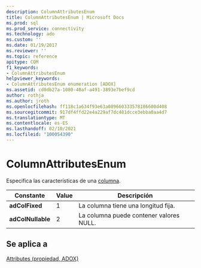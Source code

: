 ```yaml
---
description: ColumnAttributesEnum
title: ColumnAttributesEnum | Microsoft Docs
ms.prod: sql
ms.prod_service: connectivity
ms.technology: ado
ms.custom: ''
ms.date: 01/19/2017
ms.reviewer: ''
ms.topic: reference
apitype: COM
f1_keywords:
- ColumnAttributesEnum
helpviewer_keywords:
- ColumnAttributesEnum enumeration [ADOX]
ms.assetid: cd0db27a-1080-40af-a491-3893e7bef9cd
author: rothja
ms.author: jroth
ms.openlocfilehash: ff118c1a634f93e63a089660333578186600d408
ms.sourcegitcommit: 917df4ffd22e4a229af7dc481dcce3ebba0aa4d7
ms.translationtype: MT
ms.contentlocale: es-ES
ms.lasthandoff: 02/10/2021
ms.locfileid: "100054390"
---
```

# <a name="columnattributesenum"></a>ColumnAttributesEnum
Especifica las características de una [columna](./column-object-adox.md).  
  
|Constante|Value|Descripción|  
|--------------|-----------|-----------------|  
|**adColFixed**|1|La columna tiene una longitud fija.|  
|**adColNullable**|2|La columna puede contener valores NULL.|  
  
## <a name="applies-to"></a>Se aplica a  
 [Attributes (propiedad, ADOX)](./attributes-property-adox.md)